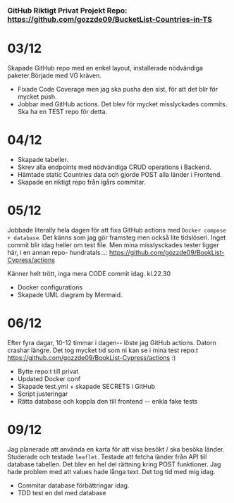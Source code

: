 ### GitHub Riktigt Privat Projekt Repo: https://github.com/gozzde09/BucketList-Countries-in-TS

# 03/12

Skapade GitHub repo med en enkel layout, installerade nödvändiga paketer.Började med VG kräven.

- Fixade Code Coverage men jag ska pusha den sist, för att det blir för mycket push.
- Jobbar med GitHub actions. Det blev för mycket misslyckades commits. Ska ha en TEST repo för detta.

# 04/12

- Skapade tabeller.
- Skrev alla endpoints med nödvändiga CRUD operations i Backend.
- Hämtade static Countries data och gjorde POST alla länder i Frontend.
- Skapade en riktigt repo från igårs commitar.

# 05/12

Jobbade literally hela dagen för att fixa GitHub actions med `Docker compose + database`.
Det känns som jag gör framsteg men också lite tidslöseri. Inget commit blir idag heller om test file.
Men mina misslysckades tester ligger här, i en annan repo- hundratals...: https://github.com/gozzde09/BookList-Cypress/actions

Känner helt trött, inga mera CODE commit idag. kl.22.30

- Docker configurations
- Skapade UML diagram by Mermaid.

# 06/12

Efter fyra dagar, 10-12 timmar i dagen-- löste jag GitHub actions. Datorn crashar längre.
Det tog mycket tid som ni kan se i mina test repo:t https://github.com/gozzde09/BookList-Cypress/actions
:)

- Bytte repo:t till privat
- Updated Docker conf
- Skapade test.yml + skapade SECRETS i GitHub
- Script justeringar
- Rätta database och koppla den till frontend -- enkla fake tests

# 09/12

Jag planerade att använda en karta för att visa besökt / ska besöka länder. Studerade och testade `leaflet`.
Testade att fetcha länder från API till database tabellen. Det blev en hel del rättning kring POST funktioner. Jag hade problem med att values hade långa text. Det tog tid med mig idag.

- Commitar database förbättringar idag.
- TDD test en del med database
